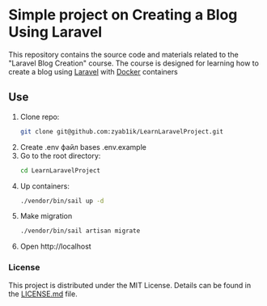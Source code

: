 # Simple project on Creating a Blog Using Laravel

This repository contains the source code and materials related to the "Laravel Blog Creation" course. 
The course is designed for learning how to create a blog using [Laravel](https://laravel.com/) with [Docker](https://www.docker.com/) containers

## Use

1. Clone repo:
   ```bash
   git clone git@github.com:zyab1ik/LearnLaravelProject.git
   
2. Create .env файл bases .env.example
3. Go to the root directory:
    ```bash
    cd LearnLaravelProject
4. Up containers:
    ```bash
    ./vendor/bin/sail up -d
5. Make migration
   ```bash
   ./vendor/bin/sail artisan migrate
6. Open http://localhost

### License
This project is distributed under the MIT License. Details can be found in the [LICENSE.md](https://www.mit.edu/~amini/LICENSE.md) file.
